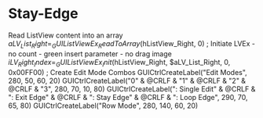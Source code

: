 # Stay-Edge
Read ListView content into an array $aLV_List_Right = _GUIListViewEx_ReadToArray($hListView_Right, 0) ; Initiate LVEx - no count - green insert parameter - no drag image $iLV_Right_Index = _GUIListViewEx_Init($hListView_Right, $aLV_List_Right, 0, 0x00FF00) ; Create Edit Mode Combos GUICtrlCreateLabel("Edit Modes", 280, 50, 60, 20) GUICtrlCreateLabel("0" &amp; @CRLF &amp; "1" &amp; @CRLF &amp; "2" &amp; @CRLF &amp; "3", 280, 70, 10, 80) GUICtrlCreateLabel(":  Single Edit" &amp; @CRLF &amp; ":  Exit Edge" &amp; @CRLF &amp; ":  Stay Edge" &amp; @CRLF &amp; ":  Loop Edge", 290, 70, 65, 80) GUICtrlCreateLabel("Row Mode", 280, 140, 60, 20)

